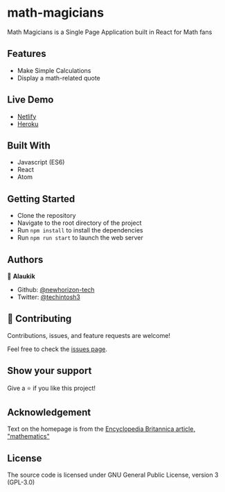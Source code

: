 # math-magicians

Math Magicians is a Single Page Application built in React for Math fans

## Features

- Make Simple Calculations
- Display a math-related quote

## Live Demo

- [Netlify](https://hardcore-kepler-8092d7.netlify.app) 
- [Heroku](https://math-magicians-123.herokuapp.com)  

## Built With

- Javascript (ES6)
- React
- Atom

## Getting Started

- Clone the repository
- Navigate to the root directory of the project
- Run `npm install` to install the dependencies
- Run `npm run start` to launch the web server

## Authors

👤 **Alaukik**

- Github: [@newhorizon-tech](https://github.com/newhorizon-tech)
- Twitter: [@techintosh3](https://twitter.com/techintosh3)


## 🤝 Contributing

Contributions, issues, and feature requests are welcome!

Feel free to check the [issues page](https://github.com/newhorizon-tech/leaderboard/issues).

## Show your support

Give a ⭐️ if you like this project!

## Acknowledgement

Text on the homepage is from the [Encyclopedia Britannica article, "mathematics"](https://www.britannica.com/science/mathematics)

## License

The source code is licensed under GNU General Public License, version 3 (GPL-3.0)
